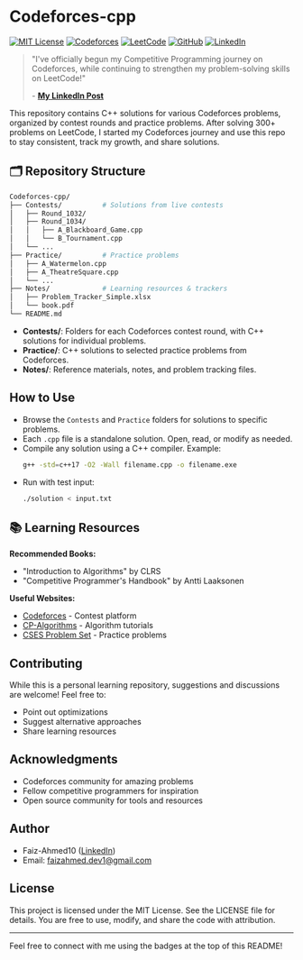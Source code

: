 # Codeforces-cpp

[![MIT License](https://img.shields.io/badge/License-MIT-yellow.svg)](https://opensource.org/licenses/MIT)
[![Codeforces](https://img.shields.io/badge/Codeforces-scriptedVictory-1F8ACB)](https://codeforces.com/profile/scriptedVictory)
[![LeetCode](https://img.shields.io/badge/LeetCode-Faiz--Ahmed-FFA116)](https://leetcode.com/Faiz-Ahmed/)
[![GitHub](https://img.shields.io/badge/GitHub-Faiz--Ahmed10-181717)](https://github.com/Faiz-Ahmed10)
[![LinkedIn](https://img.shields.io/badge/LinkedIn-Faiz_Ahmed-0077B5)](https://www.linkedin.com/in/faiz-ahmed-164664244/)

> "I've officially begun my Competitive Programming journey on Codeforces, while continuing to strengthen my problem-solving skills on LeetCode!"
>
> \- **[My LinkedIn Post](https://www.linkedin.com/posts/faiz-ahmed-164664244_codeforces-leetcode-competitiveprogramming-activity-7343209483885547523-vyiA)**

This repository contains C++ solutions for various Codeforces problems, organized by contest rounds and practice problems. After solving 300+ problems on LeetCode, I started my Codeforces journey and use this repo to stay consistent, track my growth, and share solutions.

## 🗂 Repository Structure

```bash
Codeforces-cpp/
├── Contests/          # Solutions from live contests
│   ├── Round_1032/
│   ├── Round_1034/
│   │   ├── A_Blackboard_Game.cpp
│   │   └── B_Tournament.cpp
│   └── ...
├── Practice/          # Practice problems
│   ├── A_Watermelon.cpp
│   ├── A_TheatreSquare.cpp
│   └── ...
├── Notes/             # Learning resources & trackers
│   ├── Problem_Tracker_Simple.xlsx
│   └── book.pdf
└── README.md
```

- **Contests/**: Folders for each Codeforces contest round, with C++ solutions for individual problems.
- **Practice/**: C++ solutions to selected practice problems from Codeforces.
- **Notes/**: Reference materials, notes, and problem tracking files.

## How to Use

- Browse the `Contests` and `Practice` folders for solutions to specific problems.
- Each `.cpp` file is a standalone solution. Open, read, or modify as needed.
- Compile any solution using a C++ compiler. Example:
  ```sh
  g++ -std=c++17 -O2 -Wall filename.cpp -o filename.exe
  ```
- Run with test input:
  ```sh
  ./solution < input.txt
  ```

## 📚 Learning Resources

**Recommended Books:**

- "Introduction to Algorithms" by CLRS
- "Competitive Programmer's Handbook" by Antti Laaksonen

**Useful Websites:**

- [Codeforces](https://codeforces.com/) - Contest platform
- [CP-Algorithms](https://cp-algorithms.com/) - Algorithm tutorials
- [CSES Problem Set](https://cses.fi/problemset/) - Practice problems

## Contributing

While this is a personal learning repository, suggestions and discussions are welcome! Feel free to:

- Point out optimizations
- Suggest alternative approaches
- Share learning resources

## Acknowledgments

- Codeforces community for amazing problems
- Fellow competitive programmers for inspiration
- Open source community for tools and resources

## Author

- Faiz-Ahmed10 ([LinkedIn](https://www.linkedin.com/in/faiz-ahmed-164664244/))
- Email: faizahmed.dev1@gmail.com

## License

This project is licensed under the MIT License. See the LICENSE file for details. You are free to use, modify, and share the code with attribution.

---

Feel free to connect with me using the badges at the top of this README!
